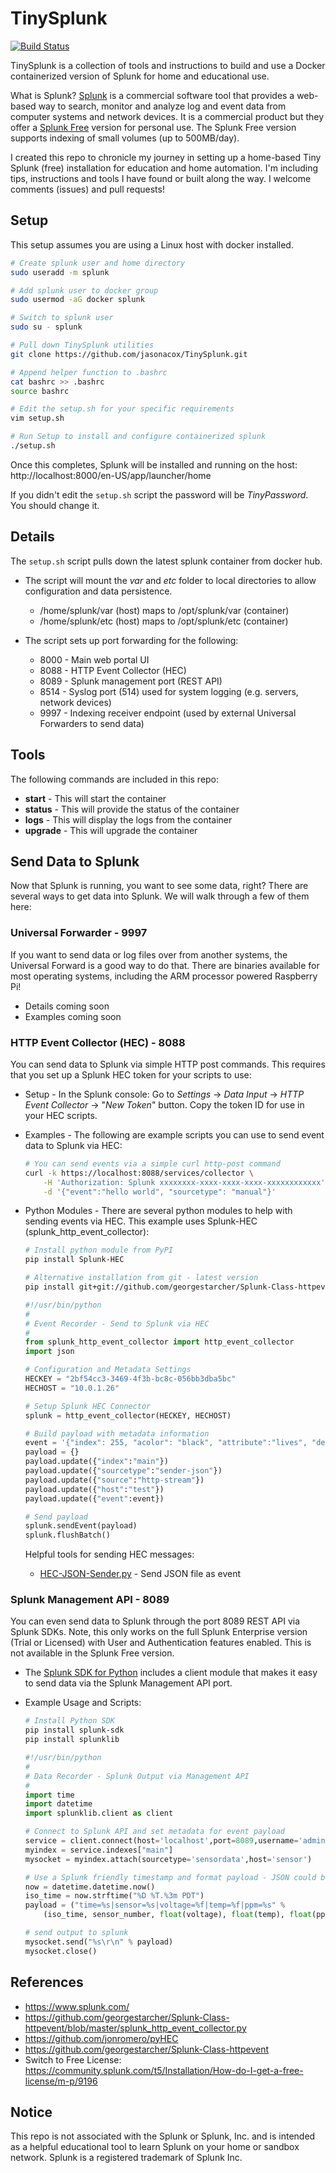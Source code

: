 # TinySplunk

[![Build Status](https://travis-ci.org/jasonacox/TinySplunk.svg?branch=master)](https://travis-ci.org/jasonacox/TinySplunk)

TinySplunk is a collection of tools and instructions to build and use a Docker containerized version of Splunk for home and educational use.

What is Splunk? [Splunk](https://www.splunk.com) is a commercial software tool that provides a web-based way to search, monitor and analyze log and event data from computer systems and network devices.  It is a commercial product but they offer a [Splunk Free](https://www.splunk.com/en_us/download.html) version for personal use. The Splunk Free version supports indexing of small volumes (up to 500MB/day).  

I created this repo to chronicle my journey in setting up a home-based Tiny Splunk (free) installation for education and home automation.  I'm including tips, instructions and tools I have found or built along the way. I welcome comments (issues) and pull requests!

## Setup

This setup assumes you are using a Linux host with docker installed.  

```bash
# Create splunk user and home directory
sudo useradd -m splunk

# Add splunk user to docker group
sudo usermod -aG docker splunk

# Switch to splunk user
sudo su - splunk

# Pull down TinySplunk utilities
git clone https://github.com/jasonacox/TinySplunk.git

# Append helper function to .bashrc
cat bashrc >> .bashrc
source bashrc

# Edit the setup.sh for your specific requirements
vim setup.sh

# Run Setup to install and configure containerized splunk
./setup.sh
```

Once this completes, Splunk will be installed and running on the host: 
http://localhost:8000/en-US/app/launcher/home

If you didn't edit the `setup.sh` script the password will be _TinyPassword_. You should change it.

## Details

The `setup.sh` script pulls down the latest splunk container from docker hub.  

* The script will mount the *var* and *etc* folder to local directories to allow configuration and data persistence.

    - /home/splunk/var (host) maps to /opt/splunk/var (container)
    - /home/splunk/etc (host) maps to /opt/splunk/etc (container)

* The script sets up port forwarding for the following:

    - 8000 - Main web portal UI
    - 8088 - HTTP Event Collector (HEC) 
    - 8089 - Splunk management port (REST API)
    - 8514 - Syslog port (514) used for system logging (e.g. servers, network devices)
    - 9997 - Indexing receiver endpoint (used by external Universal Forwarders to send data)

## Tools

The following commands are included in this repo:

* **start** - This will start the container
* **status** - This will provide the status of the container
* **logs** - This will display the logs from the container
* **upgrade** - This will upgrade the container

## Send Data to Splunk

Now that Splunk is running, you want to see some data, right?  There are several ways to get data into Splunk.  We will walk through a few of them here:

### Universal Forwarder - 9997

If you want to send data or log files over from another systems, the Universal Forward is a good way to do that.  There are binaries available for most operating systems, including the ARM processor powered Raspberry Pi!

* Details coming soon
* Examples coming soon

### HTTP Event Collector (HEC) - 8088

You can send data to Splunk via simple HTTP post commands.  This requires that you set up a Splunk HEC token for your scripts to use: 

* Setup - In the Splunk console: Go to _Settings_ -> _Data Input_ -> _HTTP Event Collector_ -> "_New Token_" button.  Copy the token ID for use in your HEC scripts.
* Examples - The following are example scripts you can use to send event data to Splunk via HEC:

    ```bash
    # You can send events via a simple curl http-post command
    curl -k https://localhost:8088/services/collector \
        -H 'Authorization: Splunk xxxxxxxx-xxxx-xxxx-xxxx-xxxxxxxxxxxx' \
        -d '{"event":"hello world", "sourcetype": "manual"}'
    ```

* Python Modules - There are several python modules to help with sending events via HEC. This example uses Splunk-HEC (splunk_http_event_collector):

    ```bash
    # Install python module from PyPI
    pip install Splunk-HEC

    # Alternative installation from git - latest version
    pip install git+git://github.com/georgestarcher/Splunk-Class-httpevent.git
    ```

    ```python
    #!/usr/bin/python
    #
    # Event Recorder - Send to Splunk via HEC
    #
    from splunk_http_event_collector import http_event_collector
    import json

    # Configuration and Metadata Settings
    HECKEY = "2bf54cc3-3469-4f3b-bc8c-056bb3dba5bc"
    HECHOST = "10.0.1.26"

    # Setup Splunk HEC Connector
    splunk = http_event_collector(HECKEY, HECHOST)

    # Build payload with metadata information
    event = '{"index": 255, "acolor": "black", "attribute":"lives", "declare":"matter"}'
    payload = {}
    payload.update({"index":"main"})
    payload.update({"sourcetype":"sender-json"})
    payload.update({"source":"http-stream"})
    payload.update({"host":"test"})
    payload.update({"event":event})

    # Send payload
    splunk.sendEvent(payload)
    splunk.flushBatch()
    ```

    Helpful tools for sending HEC messages:
    * [HEC-JSON-Sender.py](tools/HEC-JSON-Sender.py) - Send JSON file as event

### Splunk Management API - 8089

You can even send data to Splunk through the port 8089 REST API via Splunk SDKs.  Note, this only works on the full Splunk Enterprise version (Trial or Licensed) with User and Authentication features enabled.  This is not available in the Splunk Free version.

* The [Splunk SDK for Python](https://dev.splunk.com/enterprise/docs/devtools/python/sdk-python/) includes a client module that makes it easy to send data via the Splunk Management API port.
* Example Usage and Scripts:

    ```bash
    # Install Python SDK
    pip install splunk-sdk
    pip install splunklib
    ```

    ```python
    #!/usr/bin/python
    #  
    # Data Recorder - Splunk Output via Management API
    # 
    import time
    import datetime
    import splunklib.client as client

    # Connect to Splunk API and set metadata for event payload
    service = client.connect(host='localhost',port=8089,username='admin',password='xxxxxxxxxx')
    myindex = service.indexes["main"]
    mysocket = myindex.attach(sourcetype='sensordata',host='sensor')

    # Use a Splunk friendly timestamp and format payload - JSON could be used
    now = datetime.datetime.now()
    iso_time = now.strftime("%D %T.%3m PDT")
    payload = ("time=%s|sensor=%s|voltage=%f|temp=%f|ppm=%s" %
        (iso_time, sensor_number, float(voltage), float(temp), float(ppm)))

    # send output to splunk
    mysocket.send("%s\r\n" % payload)
    mysocket.close()

    ```

## References

* https://www.splunk.com/
* https://github.com/georgestarcher/Splunk-Class-httpevent/blob/master/splunk_http_event_collector.py
* https://github.com/jonromero/pyHEC
* https://github.com/georgestarcher/Splunk-Class-httpevent
* Switch to Free License: https://community.splunk.com/t5/Installation/How-do-I-get-a-free-license/m-p/9196

## Notice

This repo is not associated with the Splunk or Splunk, Inc. and is intended as a helpful educational tool to learn Splunk on your home or sandbox network.
Splunk is a registered trademark of Splunk Inc. 